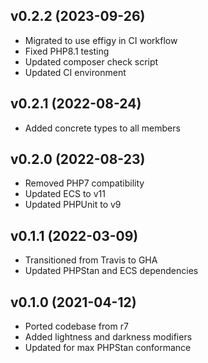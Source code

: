 ## v0.2.2 (2023-09-26)
* Migrated to use effigy in CI workflow
* Fixed PHP8.1 testing
* Updated composer check script
* Updated CI environment

## v0.2.1 (2022-08-24)
* Added concrete types to all members

## v0.2.0 (2022-08-23)
* Removed PHP7 compatibility
* Updated ECS to v11
* Updated PHPUnit to v9

## v0.1.1 (2022-03-09)
* Transitioned from Travis to GHA
* Updated PHPStan and ECS dependencies

## v0.1.0 (2021-04-12)
* Ported codebase from r7
* Added lightness and darkness modifiers
* Updated for max PHPStan conformance
